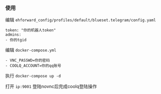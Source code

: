 ### 使用

编辑 `ehforward_config/profiles/default/blueset.telegram/config.yaml `
```
token: "你的机器人token"
admins:
- 你的tgid
```

编辑 `docker-compose.yml`
```
- VNC_PASSWD=你的密码
- COOLQ_ACCOUNT=你的qq账号
```

执行 `docker-compose up -d`

打开 `ip:9001` 登陆novnc后完成coolq登陆操作


